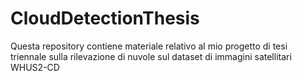 # CloudDetectionThesis
Questa repository contiene materiale relativo al mio progetto di tesi triennale sulla rilevazione di nuvole sul dataset di immagini satellitari WHUS2-CD
